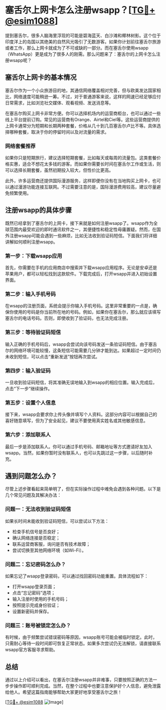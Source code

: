 # 塞舌尔上网卡怎么注册wsapp？[[TG💪+ @esim1088](https://t.me/s/esim1088)]

提到塞舌尔，很多人脑海里浮现的可能是碧海蓝天、白沙滩和椰林树影。这个位于印度洋上的岛国以其绝美的自然风光吸引了无数游客。如果你计划前往塞舌尔旅游或者工作，那么上网卡就成为了不可或缺的一部分。而在塞舌尔使用wsapp（WhatsApp）更是成为了很多人的刚需。那么问题来了：塞舌尔的上网卡怎么注册wsapp呢？

## 塞舌尔上网卡的基本情况

塞舌尔作为一个小众旅游目的地，其通信网络覆盖相对完善，但与欧美发达国家相比，网络速度可能稍逊一筹。不过，对于普通游客来说，这样的网速已经足够应付日常需求，比如浏览社交媒体、观看视频、发送消息等。

在塞舌尔购买上网卡非常方便。你可以选择机场内的运营商柜台，也可以通过一些线上平台提前订购。常见的运营商有Orange、Airtel和Ciel等。这些运营商提供的上网卡通常分为短期和长期两种套餐，价格从几十到几百塞舌尔卢比不等。具体选择哪种套餐，取决于你的停留时间以及对流量的需求。

### 网络套餐推荐

如果你只是短期旅行，建议选择短期套餐，比如每天或每周的流量包。这类套餐价格实惠，适合不想花太多钱的游客。而如果你需要长时间在塞舌尔工作或生活，则可以选择长期套餐，虽然初期投入较大，但性价比更高。

此外，许多运营商还提供国际漫游服务，这样即便你没有在当地购买上网卡，也可以通过漫游功能连接互联网。不过需要注意的是，国际漫游费用较高，建议尽量避免频繁使用。

## 注册wsapp的具体步骤

既然已经拿到了塞舌尔的上网卡，接下来就是如何注册wsapp了。wsapp作为全球范围内最受欢迎的即时通讯软件之一，其便捷性和稳定性毋庸置疑。然而，在国外注册wsapp可能会遇到一些麻烦，比如无法收到验证码短信。下面我们将详细讲解如何顺利注册wsapp。

### 第一步：下载wsapp应用

首先，你需要在手机的应用商店中搜索并下载wsapp应用程序。无论是安卓还是苹果用户，都可以轻松找到这款软件。下载完成后，打开wsapp并进入初始设置界面。

### 第二步：输入手机号码

在wsapp的注册页面，系统会提示你输入手机号码。这里非常重要的一点是，确保你使用的号码是你当前所在地的号码。例如，如果你在塞舌尔，那么就应该填写塞舌尔的电话号码。否则，即使收到了验证码，也无法完成注册。

### 第三步：等待验证码短信

输入正确的手机号码后，wsapp会尝试向该号码发送一条验证码短信。由于塞舌尔的网络环境可能较慢，这条短信可能需要几分钟才能到达。如果超过一定时间仍未收到短信，可以点击“重新发送”按钮再次尝试。

### 第四步：输入验证码

一旦收到验证码短信，将其准确无误地输入到wsapp的相应位置。输入完成后，点击“下一步”继续操作。

### 第五步：设置个人信息

接下来，wsapp会要求你上传头像并填写个人资料。这部分内容可以根据自己的喜好随意填写，但为了安全起见，建议不要使用真实姓名或其他敏感信息。

### 第六步：添加联系人

最后一步是添加联系人。你可以通过手机号码、邮箱地址等方式邀请好友加入wsapp。当然，如果你暂时没有联系人，也可以先跳过这一步骤，以后随时补充。

## 遇到问题怎么办？

尽管上述步骤看起来简单明了，但在实际操作过程中难免会遇到各种问题。以下是几个常见问题及其解决办法：

### 问题一：无法收到验证码短信

如果长时间未能收到验证码短信，可以尝试以下方法：
- 检查手机信号是否良好；
- 确认网络连接是否稳定；
- 联系运营商客服，询问是否有技术故障；
- 尝试切换至其他网络环境（如Wi-Fi）。

### 问题二：忘记密码怎么办？

如果忘记了wsapp登录密码，可以通过找回密码功能重置。具体流程如下：
- 打开wsapp登录页面；
- 点击“忘记密码”选项；
- 输入注册时使用的手机号码；
- 按照提示完成身份验证；
- 设置新密码并保存。

### 问题三：账号被锁定怎么办？

有时候，由于频繁尝试错误密码等原因，wsapp账号可能会被临时锁定。此时，只需耐心等待一段时间即可恢复正常状态。如果多次尝试仍无法解锁，请直接联系wsapp官方客服寻求帮助。

## 总结

通过以上介绍可以看出，在塞舌尔注册wsapp并非难事，只要按照正确的方法一步步操作即可顺利完成。当然，在整个过程中也要注意保护好个人信息，避免泄露给他人。希望这篇指南能够帮助大家更好地享受塞舌尔之旅！

[[TG💪+ @esim1088](https://t.me/s/esim1088) ![Image](https://i.postimg.cc/4NQfJmqS/Snipaste-2025-05-13-00-14-12.png)]